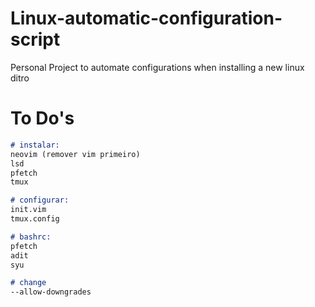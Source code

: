 # Linux-automatic-configuration-script
Personal Project to automate configurations when installing a new linux ditro

# To Do's

```md
# instalar:
neovim (remover vim primeiro)
lsd
pfetch
tmux

# configurar:
init.vim
tmux.config

# bashrc:
pfetch
adit
syu

# change
--allow-downgrades
```
